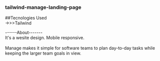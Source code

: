 ### tailwind-manage-landing-page

##Tecnologies Used<br/>
->>>Tailwind

------About-------
<br/>
It's a wesite design. Mobile responsive.
<br/>
<br/>
Manage makes it simple for software teams to plan day-to-day tasks while keeping the larger team goals in view.
